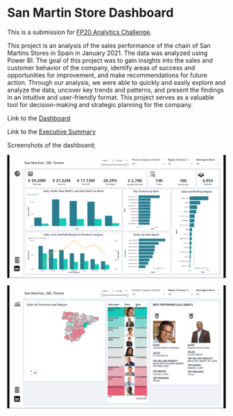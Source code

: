 # San Martin Store Dashboard
This is a submission for [FP20 Analytics Challenge](https://www.linkedin.com/feed/update/urn:li:activity:7018113830710833153?utm_source=share&utm_medium=member_desktop).

This project is an analysis of the sales performance of the chain of San Martins Stores in Spain in January 2021. The data was analyzed using Power BI. The goal of this project was to gain insights into the sales and customer behavior of the company, identify areas of success and opportunities for improvement, and make recommendations for future action. Through our analysis, we were able to quickly and easily explore and analyze the data, uncover key trends and patterns, and present the findings in an intuitive and user-friendly format. This project serves as a valuable tool for decision-making and strategic planning for the company.

Link to the [Dashboard](https://app.powerbi.com/view?r=eyJrIjoiY2UzMThjYjEtYjA3MS00NWY0LWI0MjItZDVjODExODEwODdmIiwidCI6ImRmODY3OWNkLWE4MGUtNDVkOC05OWFjLWM4M2VkN2ZmOTVhMCJ9&pageName=ReportSection)


Link to the [Executive Summary](https://github.com/Mevhare/San-Martin-Store-Dashboard/blob/main/Executive%20Summary.ipynb)

Screenshots of the dashboard;
 
![overview](Images/overview.png)


![agents-geo](Images/agents-geo.png)
